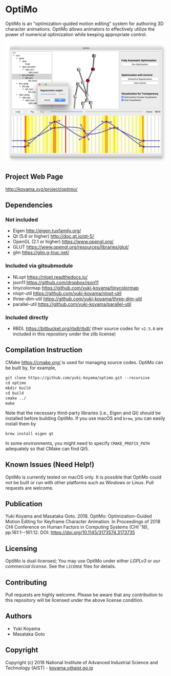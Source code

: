 # OptiMo

OptiMo is an "optimization-guided motion editing" system for authoring 3D character animations. OptiMo allows animators to effectively utilize the power of numerical optimization while keeping appropriate control.

![](docs/system.png)

## Project Web Page

<http://koyama.xyz/project/optimo/>

## Dependencies

### Not included

- Eigen <http://eigen.tuxfamily.org/>
- Qt (5.6 or higher) <http://doc.qt.io/qt-5/>
- OpenGL (2.1 or higher) <https://www.opengl.org/>
- GLUT <https://www.opengl.org/resources/libraries/glut/>
- glm <https://glm.g-truc.net/>

### Included via gitsubmodule

- NLopt <https://nlopt.readthedocs.io/>
- json11 <https://github.com/dropbox/json11>
- tinycolormap <https://github.com/yuki-koyama/tinycolormap>
- nlopt-util <https://github.com/yuki-koyama/nlopt-util>
- three-dim-util <https://github.com/yuki-koyama/three-dim-util>
- parallel-util <https://github.com/yuki-koyama/parallel-util>

### Included directly

- RBDL <https://bitbucket.org/rbdl/rbdl/> (their source codes for `v2.5.0` are included in this repository under the zlib license)

## Compilation Instruction

CMake <https://cmake.org/> is used for managing source codes. OptiMo can be built by, for example, 
```
git clone https://github.com/yuki-koyama/optimo.git --recursive
cd optimo
mkdir build
cd build
cmake ../
make
```

Note that the necessary third-party libraries (i.e., Eigen and Qt) should be installed before building OptiMo. If you use macOS and `brew`, you can easily install them by
```
brew install eigen qt
```

In some environments, you might need to specify `CMAKE_PREFIX_PATH` adequately so that CMake can find Qt5.

## Known Issues (Need Help!)

OptiMo is currently tested on macOS only. It is possible that OptiMo could not be built or run with other platforms such as Windows or Linux. Pull requests are welcome.

## Publication

Yuki Koyama and Masataka Goto. 2018. OptiMo: Optimization-Guided Motion Editing for Keyframe Character Animation. In Proceedings of 2018 CHI Conference on Human Factors in Computing Systems (CHI '18), pp.161:1--161:12. DOI: <https://doi.org/10.1145/3173574.3173735>

## Licensing

OptiMo is dual-licensed; You may use OptiMo under either *LGPLv3* or *our commercial license*. See the `LICENSE` files for details.

## Contributing

Pull requests are highly welcome. Please be aware that any contribution to this repository will be licensed under the above license condition.

## Authors

- Yuki Koyama
- Masataka Goto

## Copyright

Copyright (c) 2018 National Institute of Advanced Industrial Science and Technology (AIST) - <koyama.y@aist.go.jp>
